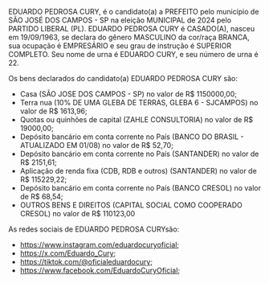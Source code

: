 EDUARDO PEDROSA CURY, é o candidato(a) a PREFEITO pelo município de SÃO JOSÉ DOS CAMPOS - SP na eleição MUNICIPAL de 2024 pelo PARTIDO LIBERAL (PL). EDUARDO PEDROSA CURY é CASADO(A), nasceu em 19/09/1963, se declara do gênero MASCULINO da cor/raça BRANCA, sua ocupação é EMPRESÁRIO e seu grau de instrução é SUPERIOR COMPLETO. Seu nome de urna é EDUARDO CURY, e seu número de urna é 22.

Os bens declarados do candidato(a) EDUARDO PEDROSA CURY são: 
- Casa (SÃO JOSE DOS CAMPOS - SP) no valor de R$ 1150000,00;
- Terra nua (10% DE UMA GLEBA DE TERRAS, GLEBA 6 - SJCAMPOS) no valor de R$ 1613,96;
- Quotas ou quinhões de capital (ZAHLE CONSULTORIA) no valor de R$ 19000,00;
- Depósito bancário em conta corrente no País (BANCO DO BRASIL  - ATUALIZADO EM 01/08) no valor de R$ 52,70;
- Depósito bancário em conta corrente no País (SANTANDER) no valor de R$ 2151,61;
- Aplicação de renda fixa (CDB, RDB e outros) (SANTANDER) no valor de R$ 115229,22;
- Depósito bancário em conta corrente no País (BANCO CRESOL) no valor de R$ 68,54;
- OUTROS BENS E DIREITOS (CAPITAL SOCIAL COMO COOPERADO CRESOL) no valor de R$ 110123,00

As redes sociais de EDUARDO PEDROSA CURYsão:
- https://www.instagram.com/eduardocuryoficial;
- https://x.com/Eduardo_Cury;
- https://tiktok.com/@oficialeduardocury;
- https://www.facebook.com/EduardoCuryOficial;